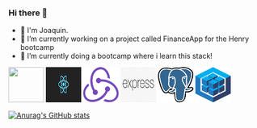 ### Hi there 👋
- 👋 I'm Joaquin.
- 🔭 I’m currently working on a project called FinanceApp for the Henry bootcamp
-  🌱 I’m currently doing a bootcamp where i learn this stack!
<div>
  <img src="https://www.vectorlogo.zone/logos/w3_html5/w3_html5-ar21.svg" width="70" height="70" display="inline" margin="20px"/>
  <img src="logos/ReactLogo.png" width="70" height="70" display="inline" margin-right="20px"/>
  <img src="logos/ReduxLogo.png" width="70" height="70" display="inline" margin="20px"/>
  <img src="logos/ExpressLogo.png" width="70" height="70" display="inline" margin="20px"/>
  <img src="logos/PostgreSqlLogo.png" width="70" height="70" display="inline" margin="20px"/>
  <img src="logos/sequelizeLogo.png" width="70" height="70" display="inline" margin="20px"/>
</div>


[![Anurag's GitHub stats](https://github-readme-stats.vercel.app/api?username=joaquinbian)](https://github.com/joaquinbian/github-readme-stats)
<!--
**joaquinbian/joaquinbian** is a ✨ _special_ ✨ repository because its `README.md` (this file) appears on your GitHub profile.

Here are some ideas to get you started:

- 🔭 I’m currently working on ...
- 🌱 I’m currently learning ...
- 👯 I’m looking to collaborate on ...
- 🤔 I’m looking for help with ...
- 💬 Ask me about ...
- 📫 How to reach me: ...
- 😄 Pronouns: ...
- ⚡ Fun fact: ...
-->
